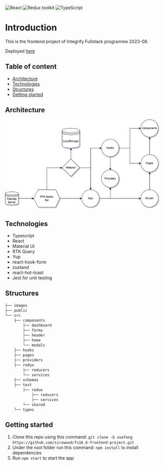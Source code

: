 ![React](https://img.shields.io/badge/React-v.18-blue)
![Redux toolkit](https://img.shields.io/badge/RTK-v.1-purple)
![TypeScript](https://img.shields.io/badge/TypeScript-v.4-green)

# Introduction

This is the frontend project of Integrify Fullstack programme 2023-08.

Deployed [here](https://xuefeng-frontend-project.vercel.app/)

## Table of content

- [Architecture](#architecture)
- [Technologies](#technologies)
- [Structures](#structures)
- [Getting started](#getting-started)

## Architecture

![Data Flow](./images/dataflow.png)

## Technologies

- Typescript
- React
- Material UI
- RTK Query
- Yup
- react-hook-form
- zustand
- react-hot-toast
- Jest for unit testing

## Structures

```
├── images
├── public
└── src
    ├── components
        ├── dashboard
        ├── forms
        ├── header
        ├── home
        └── modals
    ├── hooks
    ├── pages
    ├── providers
    ├── redux
        ├── reducers
        └── services
    ├── schemas
    ├── test
        ├── redux
            ├── reducers
            ├── services
        └── shared
    └── types

```

## Getting started

1. Clone this repo using this command: `git clone -b xuefeng https://github.com/sirowood/fs16_6-frontend-project.git`
2. Under the root folder run this command: `npm install` to install dependencies
3. Run `npm start` to start the app
